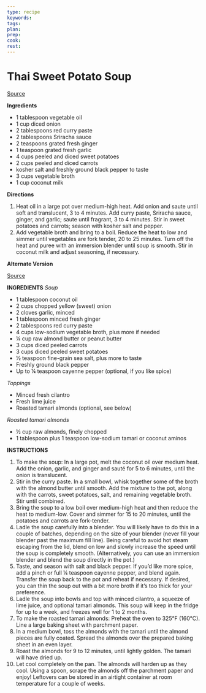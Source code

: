 ```yaml
---
type: recipe
keywords:
tags:
plan:
prep:
cook:
rest:
---
```


# Thai Sweet Potato Soup

[Source](https://www.allrecipes.com/recipe/277306/thai-sweet-potato-soup/)

**Ingredients**

- 1 tablespoon vegetable oil
- 1 cup diced onion
- 2 tablespoons red curry paste
- 2 tablespoons Sriracha sauce
- 2 teaspoons grated fresh ginger
- 1 teaspoon grated fresh garlic
- 4 cups peeled and diced sweet potatoes
- 2 cups peeled and diced carrots
- kosher salt and freshly ground black pepper to taste
- 3 cups vegetable broth
- 1 cup coconut milk

**Directions**

1. Heat oil in a large pot over medium-high heat. Add onion and saute until soft and translucent, 3 to 4 minutes. Add curry paste, Sriracha sauce, ginger, and garlic; saute until fragrant, 3 to 4 minutes. Stir in sweet potatoes and carrots; season with kosher salt and pepper.
2. Add vegetable broth and bring to a boil. Reduce the heat to low and simmer until vegetables are fork tender, 20 to 25 minutes. Turn off the heat and puree with an immersion blender until soup is smooth. Stir in coconut milk and adjust seasoning, if necessary.

**Alternate Version**

[Source](https://cookieandkate.com/thai-carrot-sweet-potato-soup-recipe/)

**INGREDIENTS**
*Soup*

- 1 tablespoon coconut oil
- 2 cups chopped yellow (sweet) onion
- 2 cloves garlic, minced
- 1 tablespoon minced fresh ginger
- 2 tablespoons red curry paste
- 4 cups low-sodium vegetable broth, plus more if needed
- ¼ cup raw almond butter or peanut butter
- 3 cups diced peeled carrots
- 3 cups diced peeled sweet potatoes
- ½ teaspoon fine-grain sea salt, plus more to taste
- Freshly ground black pepper
- Up to ¼ teaspoon cayenne pepper (optional, if you like spice)

*Toppings*

- Minced fresh cilantro
- Fresh lime juice
- Roasted tamari almonds (optional, see below)

*Roasted tamari almonds*

- ½ cup raw almonds, finely chopped
- 1 tablespoon plus 1 teaspoon low-sodium tamari or coconut aminos

**INSTRUCTIONS**

1. To make the soup: In a large pot, melt the coconut oil over medium heat. Add the onion, garlic, and ginger and sauté for 5 to 6 minutes, until the onion is translucent.
1. Stir in the curry paste. In a small bowl, whisk together some of the broth with the almond butter until smooth. Add the mixture to the pot, along with the carrots, sweet potatoes, salt, and remaining vegetable broth. Stir until combined.
1. Bring the soup to a low boil over medium-high heat and then reduce the heat to medium-low. Cover and simmer for 15 to 20 minutes, until the potatoes and carrots are fork-tender.
1. Ladle the soup carefully into a blender. You will likely have to do this in a couple of batches, depending on the size of your blender (never fill your blender past the maximum fill line). Being careful to avoid hot steam escaping from the lid, blend on low and slowly increase the speed until the soup is completely smooth. (Alternatively, you can use an immersion blender and blend the soup directly in the pot.)
1. Taste, and season with salt and black pepper. If you’d like more spice, add a pinch or full ¼ teaspoon cayenne pepper, and blend again. Transfer the soup back to the pot and reheat if necessary. If desired, you can thin the soup out with a bit more broth if it’s too thick for your preference.
1. Ladle the soup into bowls and top with minced cilantro, a squeeze of lime juice, and optional tamari almonds. This soup will keep in the fridge for up to a week, and freezes well for 1 to 2 months.
1. To make the roasted tamari almonds: Preheat the oven to 325°F (160°C). Line a large baking sheet with parchment paper.
1. In a medium bowl, toss the almonds with the tamari until the almond pieces are fully coated. Spread the almonds over the prepared baking sheet in an even layer.
1. Roast the almonds for 9 to 12 minutes, until lightly golden. The tamari will have dried up.
1. Let cool completely on the pan. The almonds will harden up as they cool. Using a spoon, scrape the almonds off the parchment paper and enjoy! Leftovers can be stored in an airtight container at room temperature for a couple of weeks.
